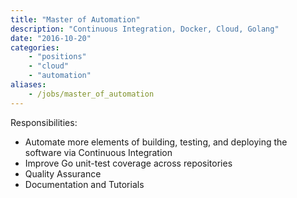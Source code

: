 ```yaml
---
title: "Master of Automation"
description: "Continuous Integration, Docker, Cloud, Golang"
date: "2016-10-20"
categories: 
    - "positions"
    - "cloud"
    - "automation"
aliases:
    - /jobs/master_of_automation
---
```


Responsibilities: 

- Automate more elements of building, testing, and deploying the software via Continuous Integration
- Improve Go unit-test coverage across repositories
- Quality Assurance
- Documentation and Tutorials

